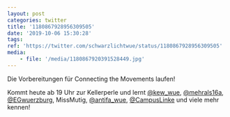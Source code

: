 ```yaml
---
layout: post
categories: twitter
title: '1180867928956309505'
date: '2019-10-06 15:30:28'
tags: 
ref: 'https://twitter.com/schwarzlichtwue/status/1180867928956309505'
media:
    - file: '/media/1180867920391528449.jpg'
---
```

Die Vorbereitungen für Connecting the Movements laufen!



Kommt heute ab 19 Uhr zur Kellerperle und lernt [@kew_wue](https://twitter.com/kew_wue), [@mehrals16a](https://twitter.com/mehrals16a), [@EGwuerzburg](https://twitter.com/EGwuerzburg), MissMutig, [@antifa_wue](https://twitter.com/antifa_wue), [@CampusLinke](https://twitter.com/CampusLinke) und viele mehr kennen!  

